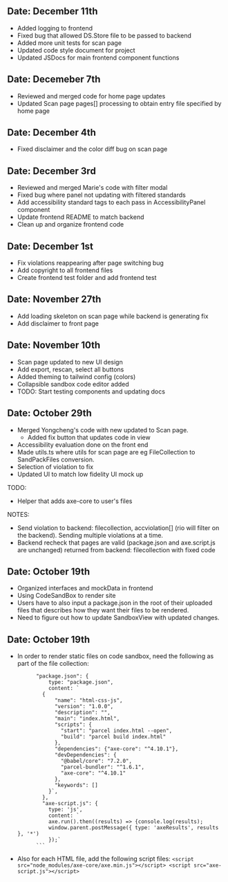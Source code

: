 ## Date: December 11th
- Added logging to frontend
- Fixed bug that allowed DS.Store file to be passed to backend
- Added more unit tests for scan page
- Updated code style document for project
- Updated JSDocs for main frontend component functions

## Date: Decemeber 7th
- Reviewed and merged code for home page updates
- Updated Scan page pages[] processing to obtain entry file specified by home page


## Date: December 4th 
- Fixed disclaimer and the color diff bug on scan page


## Date: December 3rd
- Reviewed and merged Marie's code with filter modal
- Fixed bug where panel not updating with filtered standards
- Add accessibility standard tags to each pass in AccessibilityPanel component
- Update frontend README to match backend
- Clean up and organize frontend code


## Date: December 1st
- Fix violations reappearing after page switching bug
- Add copyright to all frontend files
- Create frontend test folder and add frontend test


## Date: November 27th
- Add loading skeleton on scan page while backend is generating fix
- Add disclaimer to front page


## Date: November 10th 
- Scan page updated to new UI design 
- Add export, rescan, select all buttons
- Added theming to tailwind config (colors)
- Collapsible sandbox code editor added
- TODO: Start testing components and updating docs


## Date: October 29th

- Merged Yongcheng's code with new updated to Scan page. 
  - Added fix button that updates code in view
- Accessibility evaluation done on the front end
- Made utils.ts where utils for scan page are eg FileCollection to SandPackFiles
conversion.
- Selection of violation to fix
- Updated UI to match low fidelity UI mock up 

TODO: 
- Helper that adds axe-core to user's files

NOTES: 
- Send violation to backend: filecollection, accviolation[] (rio will filter on the backend). Sending multiple violations at a time. 
- Backend recheck that pages are valid (package.json and axe.script.js are unchanged)
returned from backend: filecollection with fixed code


## Date: October 19th

- Organized interfaces and mockData in frontend
- Using CodeSandBox to render site
- Users have to also input a package.json in the root of their uploaded files 
that describes how they want their files to be rendered.
- Need to figure out how to update SandboxView with updated changes. 

## Date: October 19th
- In order to render static files on code sandbox, need the following as part of the file collection:
  ```
        "package.json": {
            type: "package.json",
            content: `
          {
              "name": "html-css-js",
              "version": "1.0.0",
              "description": "",
              "main": "index.html",
              "scripts": {
                "start": "parcel index.html --open",
                "build": "parcel build index.html"
              },
              "dependencies": {"axe-core": "^4.10.1"},
              "devDependencies": {
                "@babel/core": "7.2.0",
                "parcel-bundler": "^1.6.1",
                "axe-core": "^4.10.1"
              },
              "keywords": []
            }`,
          },
          "axe-script.js": {
            type: 'js',
            content: `
            axe.run().then((results) => {console.log(results);
            window.parent.postMessage({ type: 'axeResults', results }, '*')
            });`
        ```

- Also for each HTML file, add the following script files:
        ```
          <script src="node_modules/axe-core/axe.min.js"></script>
          <script src="axe-script.js"></script>
          ```
  
